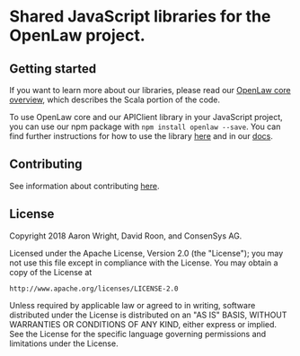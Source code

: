 # Shared JavaScript libraries for the OpenLaw project.

## Getting started

If you want to learn more about our libraries, please read our [OpenLaw core overview](https://docs.openlaw.io/openlaw-core/), which describes the Scala portion of the code.

To use OpenLaw core and our APIClient library in your JavaScript project, you can use our npm package with `npm install openlaw --save`. You can find further instructions for how to use the library [here](npm.README.md) and in our [docs](https://docs.openlaw.io).

## Contributing 

See information about contributing [here](CONTRIBUTING.md).

## License

Copyright 2018 Aaron Wright, David Roon, and ConsenSys AG.

Licensed under the Apache License, Version 2.0 (the "License");
you may not use this file except in compliance with the License.
You may obtain a copy of the License at

    http://www.apache.org/licenses/LICENSE-2.0

Unless required by applicable law or agreed to in writing, software
distributed under the License is distributed on an "AS IS" BASIS,
WITHOUT WARRANTIES OR CONDITIONS OF ANY KIND, either express or implied.
See the License for the specific language governing permissions and
limitations under the License.
